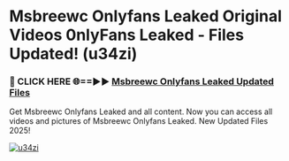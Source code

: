 # Msbreewc Onlyfans Leaked Original Videos 0nlyFans Leaked - Files Updated! (u34zi)

<h3>🔴 CLICK HERE 🌐==►► <a href="https://tinyurl.com/4seja8ks" rel="nofollow">Msbreewc Onlyfans Leaked Updated Files</a></h3>

Get Msbreewc Onlyfans Leaked and all content. Now you can access all videos and pictures of Msbreewc Onlyfans Leaked. New Updated Files 2025!

[![u34zi](https://i.imgur.com/EWjZXRe.gif)](https://tinyurl.com/4seja8ks)
